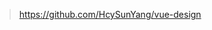 > https://github.com/HcySunYang/vue-design

<!-- > 关注公众号阅读更多文章： -->

<!-- ![HcySunYang](https://user-images.githubusercontent.com/14146560/103476829-08354580-4df4-11eb-82ad-353b9d9d0dc5.jpg) -->
